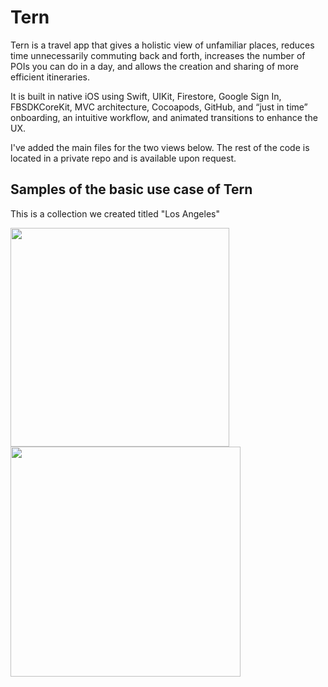 # Tern
Tern is a travel app that gives a holistic view of unfamiliar places, reduces time unnecessarily commuting back and forth, increases the number of POIs you can do in a day, and allows the creation and sharing of more efficient itineraries.

It is built in native iOS using Swift, UIKit, Firestore, Google Sign In, FBSDKCoreKit, MVC architecture, Cocoapods, GitHub, and “just in time” onboarding, an intuitive workflow, and animated transitions to enhance the UX. 

I've added the main files for the two views below. The rest of the code is located in a private repo and is available upon request.

## Samples of the basic use case of Tern

This is a collection we created titled "Los Angeles"

<img src="https://user-images.githubusercontent.com/27001034/54667137-d7faa680-4aa8-11e9-8c74-9945fd1f5bf2.JPG" width="350"> <img src="https://user-images.githubusercontent.com/27001034/54667152-e779ef80-4aa8-11e9-808c-7faf76e002e6.JPG" width="368">
